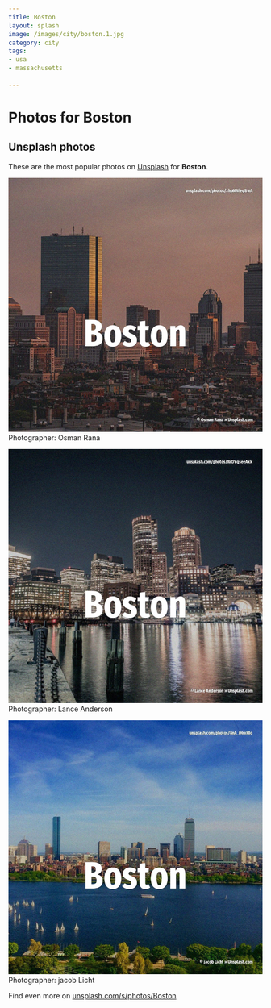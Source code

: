 ```yaml
---
title: Boston
layout: splash
image: /images/city/boston.1.jpg
category: city
tags:
- usa
- massachusetts

---
```

# Photos for Boston
 
## Unsplash photos
These are the most popular photos on [Unsplash](https://unsplash.com) for **Boston**.
 
![Boston](/images/city/boston.1.jpg)
Photographer:  Osman Rana
 
![Boston](/images/city/boston.2.jpg)
Photographer:  Lance Anderson
 
![Boston](/images/city/boston.3.jpg)
Photographer:  jacob Licht
 
Find even more on [unsplash.com/s/photos/Boston](https://unsplash.com/s/photos/Boston)
 
